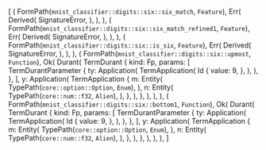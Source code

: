 [
    (
        FormPath(`mnist_classifier::digits::six::six_match`, `Feature`),
        Err(
            Derived(
                SignatureError,
            ),
        ),
    ),
    (
        FormPath(`mnist_classifier::digits::six::six_match_refined1`, `Feature`),
        Err(
            Derived(
                SignatureError,
            ),
        ),
    ),
    (
        FormPath(`mnist_classifier::digits::six::is_six`, `Feature`),
        Err(
            Derived(
                SignatureError,
            ),
        ),
    ),
    (
        FormPath(`mnist_classifier::digits::six::upmost`, `Function`),
        Ok(
            Durant(
                TermDurant {
                    kind: Fp,
                    params: [
                        TermDurantParameter {
                            ty: Application(
                                TermApplication(
                                    Id {
                                        value: 9,
                                    },
                                ),
                            ),
                        },
                    ],
                    y: Application(
                        TermApplication {
                            m: Entity(
                                TypePath(`core::option::Option`, `Enum`),
                            ),
                            n: Entity(
                                TypePath(`core::num::f32`, `Alien`),
                            ),
                        },
                    ),
                },
            ),
        ),
    ),
    (
        FormPath(`mnist_classifier::digits::six::bottom1`, `Function`),
        Ok(
            Durant(
                TermDurant {
                    kind: Fp,
                    params: [
                        TermDurantParameter {
                            ty: Application(
                                TermApplication(
                                    Id {
                                        value: 9,
                                    },
                                ),
                            ),
                        },
                    ],
                    y: Application(
                        TermApplication {
                            m: Entity(
                                TypePath(`core::option::Option`, `Enum`),
                            ),
                            n: Entity(
                                TypePath(`core::num::f32`, `Alien`),
                            ),
                        },
                    ),
                },
            ),
        ),
    ),
]